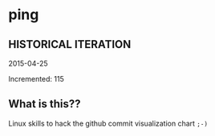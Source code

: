 # ping

## HISTORICAL ITERATION
2015-04-25

Incremented: 115

## What is this?? 
Linux skills to hack the github commit visualization chart `;-)`
